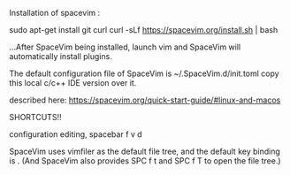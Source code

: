 Installation of spacevim :

sudo apt-get install git curl 
curl -sLf https://spacevim.org/install.sh | bash

...After SpaceVim being installed, launch vim and SpaceVim will automatically install plugins.

The default configuration file of SpaceVim is ~/.SpaceVim.d/init.toml
copy this local c/c++ IDE version over it.

described here:
https://spacevim.org/quick-start-guide/#linux-and-macos

SHORTCUTS!!

configuration editing, spacebar f v d

SpaceVim uses vimfiler as the default file tree, and the default key binding is <F3>. 
(And SpaceVim also provides SPC f t and SPC f T to open the file tree.)
